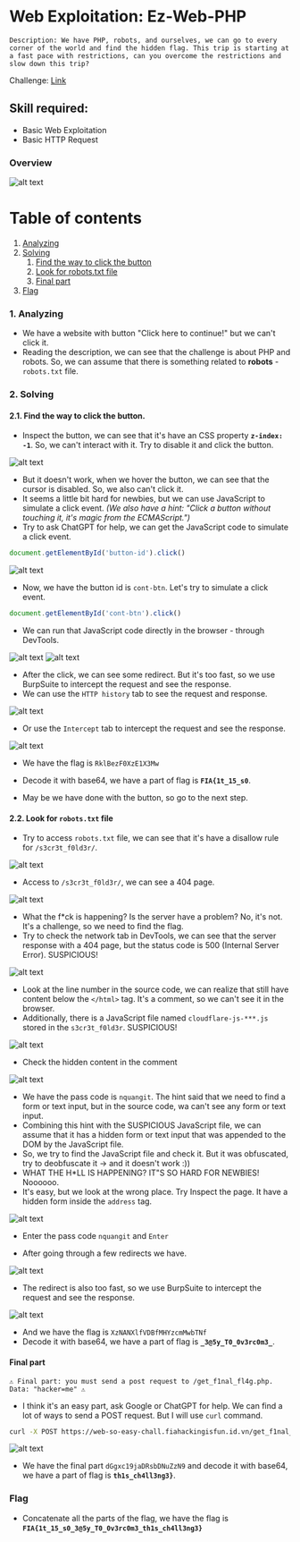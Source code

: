# Web Exploitation: Ez-Web-PHP
`
Description: We have PHP, robots, and ourselves, we can go to every corner of the world and find the hidden flag. This trip is starting at a fast pace with restrictions, can you overcome the restrictions and slow down this trip?
`

Challenge: [Link](https://web-so-easy-chall.fiahackingisfun.id.vn/)

## Skill required:
- Basic Web Exploitation
- Basic HTTP Request


### Overview 
![alt text](assets/image.png)

# Table of contents
1. [Analyzing](#analyzing)
2. [Solving](#solving)
    1. [Find the way to click the button](#click-button)
    2. [Look for robots.txt file](#robots)
    3. [Final part](#final)
3. [Flag](#flag)


### 1. Analyzing <a name="analyzing"></a>
- We have a website with button "Click here to continue!" but we can't click it.
- Reading the description, we can see that the challenge is about PHP and robots. So, we can assume that there is something related to **robots** - `robots.txt` file.

### 2. Solving <a name="solving"></a>
#### 2.1. Find the way to click the button.<a name="click-button"></a>
- Inspect the button, we can see that it's have an CSS property **`z-index: -1`**. So, we can't interact with it. Try to disable it and click the button.

![alt text](assets/discss.png)

- But it doesn't work, when we hover the button, we can see that the cursor is disabled. So, we also can't click it.
- It seems a little bit hard for newbies, but we can use JavaScript to simulate a click event. *(We also have a hint: "Click a button without touching it, it's magic from the ECMAScript.")*
- Try to ask ChatGPT for help, we can get the JavaScript code to simulate a click event.

```javascript
document.getElementById('button-id').click()
```

![alt text](assets/jsclickbtn.png)

- Now, we have the button id is `cont-btn`. Let's try to simulate a click event.

```javascript
document.getElementById('cont-btn').click()
```

- We can run that JavaScript code directly in the browser - through DevTools.

![alt text](assets/runjsconsole.png)
![alt text](assets/fastredirect.png)

- After the click, we can see some redirect. But it's too fast, so we use BurpSuite to intercept the request and see the response.
- We can use the `HTTP history` tab to see the request and response.

![alt text](assets/httphistory.png)

- Or use the `Intercept` tab to intercept the request and see the response.

![alt text](assets/intercept.png)

- We have the flag is `RklBezF0XzE1X3Mw`
- Decode it with base64, we have a part of flag is **`FIA{1t_15_s0`**.

- May be we have done with the button, so go to the next step.

#### 2.2. Look for `robots.txt` file <a name="robots"></a>
- Try to access `robots.txt` file, we can see that it's have a disallow rule for `/s3cr3t_f0ld3r/`.

![alt text](assets/robots.png)

- Access to `/s3cr3t_f0ld3r/`, we can see a 404 page.

![alt text](assets/404.png)

- What the f*ck is happening? Is the server have a problem? No, it's not. It's a challenge, so we need to find the flag.
- Try to check the network tab in DevTools, we can see that the server response with a 404 page, but the status code is 500 (Internal Server Error). SUSPICIOUS!

![alt text](assets/404sus.png)

- Look at the line number in the source code, we can realize that still have content below the `</html>` tag. It's a comment, so we can't see it in the browser.
- Additionally, there is a JavaScript file named `cloudflare-js-***.js` stored in the `s3cr3t_f0ld3r`. SUSPICIOUS!

![alt text](assets/404src.png)

- Check the hidden content in the comment

![alt text](assets/404hidden.png)

- We have the pass code is `nquangit`. The hint said that we need to find a form or text input, but in the source code, wa can't see any form or text input.
- Combining this hint with the SUSPICIOUS JavaScript file, we can assume that it has a hidden form or text input that was appended to the DOM by the JavaScript file.
- So, we try to find the JavaScript file and check it. But it was obfuscated, try to deobfuscate it -> and it doesn't work :))
- WHAT THE H*LL IS HAPPENING? IT"S SO HARD FOR NEWBIES! Noooooo.
- It's easy, but we look at the wrong place. Try Inspect the page. It have a hidden form inside the `address` tag.

![alt text](assets/hideform.png)

- Enter the pass code `nquangit` and `Enter`

- After going through a few redirects we have.

![alt text](assets/redirect2.png)

- The redirect is also too fast, so we use BurpSuite to intercept the request and see the response.

![alt text](assets/flagpart.png)

- And we have the flag is `XzNANXlfVDBfMHYzcmMwbTNf`
- Decode it with base64, we have a part of flag is **`_3@5y_T0_0v3rc0m3_`**.

#### Final part <a name="final"></a>
`⚠️ Final part: you must send a post request to /get_f1nal_fl4g.php. Data: "hacker=me" ⚠️`

- I think it's an easy part, ask Google or ChatGPT for help. We can find a lot of ways to send a POST request. But I will use `curl` command.

```bash
curl -X POST https://web-so-easy-chall.fiahackingisfun.id.vn/get_f1nal_fl4g.php -d "hacker=me"
```

![alt text](assets/finalpart.png)

- We have the final part `dGgxc19jaDRsbDNuZzN9` and decode it with base64, we have a part of flag is **`th1s_ch4ll3ng3}`**.

### Flag <a name="flag"></a>
- Concatenate all the parts of the flag, we have the flag is
**`FIA{1t_15_s0_3@5y_T0_0v3rc0m3_th1s_ch4ll3ng3}`**